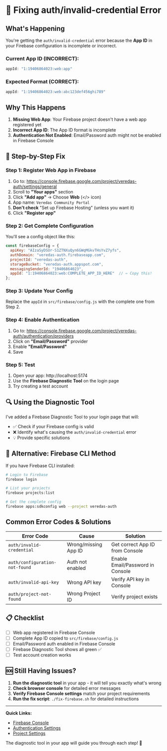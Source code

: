 # 🚨 Fixing auth/invalid-credential Error

## What's Happening

You're getting the `auth/invalid-credential` error because the **App ID** in your Firebase configuration is incomplete or incorrect.

### Current App ID (INCORRECT):
```javascript
appId: "1:19406864023:web:app"
```

### Expected Format (CORRECT):
```javascript
appId: "1:19406864023:web:abc123def456ghi789"
```

## Why This Happens

1. **Missing Web App**: Your Firebase project doesn't have a web app registered yet
2. **Incorrect App ID**: The App ID format is incomplete
3. **Authentication Not Enabled**: Email/Password auth might not be enabled in Firebase Console

## 🔧 Step-by-Step Fix

### Step 1: Register Web App in Firebase
1. Go to: https://console.firebase.google.com/project/veredas-auth/settings/general
2. Scroll to **"Your apps"** section
3. Click **"Add app"** → Choose **Web** (</> icon)
4. App name: `Veredas Community Portal`
5. **Don't check** "Set up Firebase Hosting" (unless you want it)
6. Click **"Register app"**

### Step 2: Get Complete Configuration
You'll see a config object like this:
```javascript
const firebaseConfig = {
  apiKey: "AIzaSyDSUr-S1ZTNXuQyn6GWqMGkvTHsYvZ7yfs",
  authDomain: "veredas-auth.firebaseapp.com",
  projectId: "veredas-auth",
  storageBucket: "veredas-auth.appspot.com",
  messagingSenderId: "19406864023",
  appId: "1:19406864023:web:COMPLETE_APP_ID_HERE"  // ← Copy this!
};
```

### Step 3: Update Your Config
Replace the `appId` in `src/firebase/config.js` with the complete one from Step 2.

### Step 4: Enable Authentication
1. Go to: https://console.firebase.google.com/project/veredas-auth/authentication/providers
2. Click on **"Email/Password"** provider
3. Enable **"Email/Password"**
4. Save

### Step 5: Test
1. Open your app: http://localhost:5174
2. Use the **Firebase Diagnostic Tool** on the login page
3. Try creating a test account

## 🔍 Using the Diagnostic Tool

I've added a Firebase Diagnostic Tool to your login page that will:
- ✅ Check if your Firebase config is valid
- ❌ Identify what's causing the `auth/invalid-credential` error
- 💡 Provide specific solutions

## 🚀 Alternative: Firebase CLI Method

If you have Firebase CLI installed:
```bash
# Login to Firebase
firebase login

# List your projects
firebase projects:list

# Get the complete config
firebase apps:sdkconfig web --project veredas-auth
```

## Common Error Codes & Solutions

| Error Code | Cause | Solution |
|------------|-------|----------|
| `auth/invalid-credential` | Wrong/missing App ID | Get correct App ID from Console |
| `auth/configuration-not-found` | Auth not enabled | Enable Email/Password in Console |
| `auth/invalid-api-key` | Wrong API key | Verify API key in Console |
| `auth/project-not-found` | Wrong Project ID | Verify project exists |

## 📋 Checklist

- [ ] Web app registered in Firebase Console
- [ ] Complete App ID copied to `src/firebase/config.js`
- [ ] Email/Password auth enabled in Firebase Console
- [ ] Firebase Diagnostic Tool shows all green ✅
- [ ] Test account creation works

## 🆘 Still Having Issues?

1. **Run the diagnostic tool** in your app - it will tell you exactly what's wrong
2. **Check browser console** for detailed error messages
3. **Verify Firebase Console settings** match your project requirements
4. **Run the fix script**: `./fix-firebase.sh` for detailed instructions

---

**Quick Links:**
- [Firebase Console](https://console.firebase.google.com/project/veredas-auth)
- [Authentication Settings](https://console.firebase.google.com/project/veredas-auth/authentication/providers)
- [Project Settings](https://console.firebase.google.com/project/veredas-auth/settings/general)

The diagnostic tool in your app will guide you through each step! 🎯
